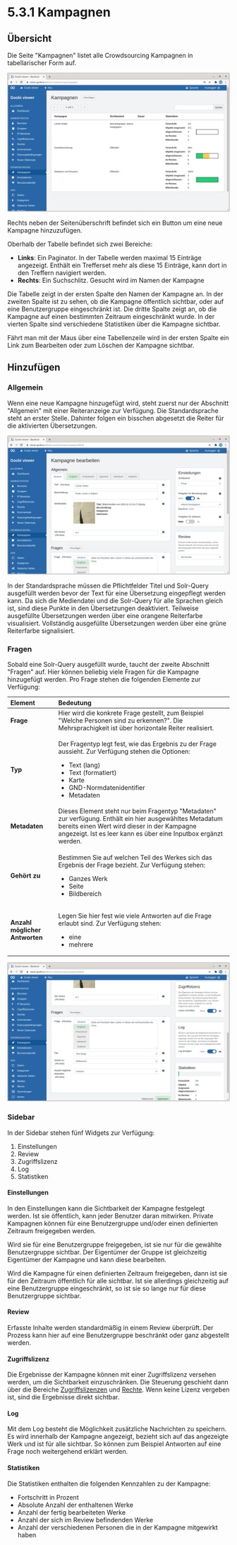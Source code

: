 # 5.3.1 Kampagnen

## Übersicht

Die Seite "Kampagnen" listet alle Crowdsourcing Kampagnen in tabellarischer Form auf. 

![&#xDC;bersicht der Crowdsourcing Kampagnen](../../.gitbook/assets/5.3.1_de_kampagnen.png)

Rechts neben der Seitenüberschrift befindet sich ein Button um eine neue Kampagne hinzuzufügen.

Oberhalb der Tabelle befindet sich zwei Bereiche:

* **Links**: Ein Paginator. In der Tabelle werden maximal 15 Einträge angezeigt. Enthält ein Trefferset mehr als diese 15 Einträge, kann dort in den Treffern navigiert werden.
* **Rechts**: Ein Suchschlitz. Gesucht wird im Namen der Kampagne

Die Tabelle zeigt in der ersten Spalte den Namen der Kampagne an. In der zweiten Spalte ist zu sehen, ob die Kampagne öffentlich sichtbar, oder auf eine Benutzergruppe eingeschränkt ist. Die dritte Spalte zeigt an, ob die Kampagne auf einen bestimmten Zeitraum eingeschränkt wurde. In der vierten Spalte sind verschiedene Statistiken über die Kampagne sichtbar.

Fährt man mit der Maus über eine Tabellenzeile wird in der ersten Spalte ein Link zum Bearbeiten oder zum Löschen der Kampagne sichtbar.

## Hinzufügen

### Allgemein

Wenn eine neue Kampagne hinzugefügt wird, steht zuerst nur der Abschnitt "Allgemein" mit einer Reiteranzeige zur Verfügung. Die Standardsprache steht an erster Stelle. Dahinter folgen ein bisschen abgesetzt die Reiter für die aktivierten Übersetzungen. 

![Abschnitt &quot;Allgemein&quot; sowie Sidebar Widget &quot;Einstellungen&quot; und &quot;Review&quot;](../../.gitbook/assets/5.3.1_de_bearbeiten1.png)

In der Standardsprache müssen die Pflichtfelder Titel und Solr-Query ausgefüllt werden bevor der Text für eine Übersetzung eingepflegt werden kann. Da sich die Mediendatei und die Solr-Query für alle Sprachen gleich ist, sind diese Punkte in den Übersetzungen deaktiviert. Teilweise ausgefüllte Übersetzungen werden über eine orangene Reiterfarbe visualisiert. Vollständig ausgefüllte Übersetzungen werden über eine grüne Reiterfarbe signalisiert. 

### Fragen

Sobald eine Solr-Query ausgefüllt wurde, taucht der zweite Abschnitt "Fragen" auf. Hier können beliebig viele Fragen für die Kampagne hinzugefügt werden. Pro Frage stehen die folgenden Elemente zur Verfügung:

<table>
  <thead>
    <tr>
      <th style="text-align:left">Element</th>
      <th style="text-align:left">Bedeutung</th>
    </tr>
  </thead>
  <tbody>
    <tr>
      <td style="text-align:left"><b>Frage</b>
      </td>
      <td style="text-align:left">Hier wird die konkrete Frage gestellt, zum Beispiel &quot;Welche Personen
        sind zu erkennen?&quot;. Die Mehrsprachigkeit ist &#xFC;ber horizontale
        Reiter realisiert.</td>
    </tr>
    <tr>
      <td style="text-align:left"><b>Typ</b>
      </td>
      <td style="text-align:left">
        <p>Der Fragentyp legt fest, wie das Ergebnis zu der Frage aussieht. Zur Verf&#xFC;gung
          stehen die Optionen:</p>
        <ul>
          <li>Text (lang)</li>
          <li>Text (formatiert)</li>
          <li>Karte</li>
          <li>GND-Normdatenidentifier</li>
          <li>Metadaten</li>
        </ul>
      </td>
    </tr>
    <tr>
      <td style="text-align:left"><b>Metadaten</b>
      </td>
      <td style="text-align:left">Dieses Element steht nur beim Fragentyp &quot;Metadaten&quot; zur verf&#xFC;gung.
        Enth&#xE4;lt ein hier ausgew&#xE4;hltes Metadatum bereits einen Wert wird
        dieser in der Kampagne angezeigt. Ist es leer kann es &#xFC;ber eine Inputbox
        erg&#xE4;nzt werden.</td>
    </tr>
    <tr>
      <td style="text-align:left"><b>Geh&#xF6;rt zu</b>
      </td>
      <td style="text-align:left">
        <p>Bestimmen Sie auf welchen Teil des Werkes sich das Ergebnis der Frage
          bezieht. Zur Verf&#xFC;gung stehen:</p>
        <ul>
          <li>Ganzes Werk</li>
          <li>Seite</li>
          <li>Bildbereich</li>
        </ul>
      </td>
    </tr>
    <tr>
      <td style="text-align:left"><b>Anzahl m&#xF6;glicher Antworten</b>
      </td>
      <td style="text-align:left">
        <p>Legen Sie hier fest wie viele Antworten auf die Frage erlaubt sind. Zur
          Verf&#xFC;gung stehen:</p>
        <ul>
          <li>eine</li>
          <li>mehrere</li>
        </ul>
      </td>
    </tr>
  </tbody>
</table>

![Abschnitt &quot;Fragen&quot; sowie Sidebar Widgets &quot;Zugriffslizenz&quot;, &quot;Log&quot; und &quot;Statistiken&quot;](../../.gitbook/assets/5.3.1_de_bearbeiten2.png)

### Sidebar

In der Sidebar stehen fünf Widgets zur Verfügung:

1. Einstellungen
2. Review
3. Zugriffslizenz
4. Log
5. Statistiken

#### Einstellungen

In den Einstellungen kann die Sichtbarkeit der Kampagne festgelegt werden. Ist sie öffentlich, kann jeder Benutzer daran mitwirken. Private Kampagnen können für eine Benutzergruppe und/oder einen definierten Zeitraum freigegeben werden. 

Wird sie für eine Benutzergruppe freigegeben, ist sie nur für die gewählte Benutzergruppe sichtbar. Der Eigentümer der Gruppe ist gleichzeitig Eigentümer der Kampagne und kann diese bearbeiten.

Wird die Kampagne für einen definierten Zeitraum freigegeben, dann ist sie für den Zeitraum öffentlich für alle sichtbar. Ist sie allerdings gleichzeitig auf eine Benutzergruppe eingeschränkt, so ist sie so lange nur für diese Benutzergruppe sichtbar.

#### Review

Erfasste Inhalte werden standardmäßig in einem Review überprüft. Der Prozess kann hier auf eine Benutzergruppe beschränkt oder ganz abgestellt werden.

#### Zugriffslizenz

Die Ergebnisse der Kampagne können mit einer Zugriffslizenz versehen werden, um die Sichtbarkeit einzuschränken. Die Steuerung geschieht dann über die Bereiche [Zugriffslizenzen](../5.2/5.2.4.md) und [Rechte](../5.2/5.2.5.md). Wenn keine Lizenz vergeben ist, sind die Ergebnisse direkt sichtbar.

#### Log

Mit dem Log besteht die Möglichkeit zusätzliche Nachrichten zu speichern. Es wird innerhalb der Kampagne angezeigt, bezieht sich auf das angezeigte Werk und ist für alle sichtbar. So können zum Beispiel Antworten auf eine Frage noch weitergehend erklärt werden.

#### Statistiken

Die Statistiken enthalten die folgenden Kennzahlen zu der Kampagne:

* Fortschritt in Prozent
* Absolute Anzahl der enthaltenen Werke
* Anzahl der fertig bearbeiteten Werke
* Anzahl der sich im Review befindenden Werke
* Anzahl der verschiedenen Personen die in der Kampagne mitgewirkt haben

